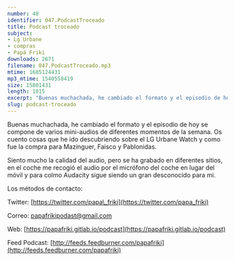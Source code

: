 ```yaml
---
number: 48
identifier: 047.PodcastTroceado
title: Podcast troceado
subject:
- Lg Urbane
- compras
- Papá Friki
downloads: 2671
filename: 047.PodcastTroceado.mp3
mtime: 1685124431
mp3_mtime: 1540558419
size: 15801431
length: 1015
excerpt: "Buenas muchachada, he cambiado el formato y el episodio de hoy se compone de varios mini-audios de diferentes momentos de la semana. Os cuento cosas que he ido descubriendo sobre el LG Urbane Watch y como fue la compra para Mazinguer, Faisco y Pablonidas.  \n\nSiento mucho la calidad del audio, pero se ha grabado"
slug: podcast-troceado
---
```

Buenas muchachada, he cambiado el formato y el episodio de hoy se compone de varios mini-audios de diferentes momentos de la semana. Os cuento cosas que he ido descubriendo sobre el LG Urbane Watch y como fue la compra para Mazinguer, Faisco y Pablonidas.  

Siento mucho la calidad del audio, pero se ha grabado en diferentes sitios, en el coche me recogió el audio por el micrófono del coche en lugar del móvil y para colmo Audacity sigue siendo un gran desconocido para mi.

Los métodos de contacto:

Twitter: [https://twitter.com/papa\_friki](https://twitter.com/papa_friki)

Correo: [papafrikipodast@gmail.com](https://archive.org/details/papafrikipodast@gmail.com)

Web: [https://papafriki.gitlab.io/podcast](https://papafriki.gitlab.io/podcast)

Feed Podcast: [http://feeds.feedburner.com/papafriki](http://feeds.feedburner.com/papafriki)